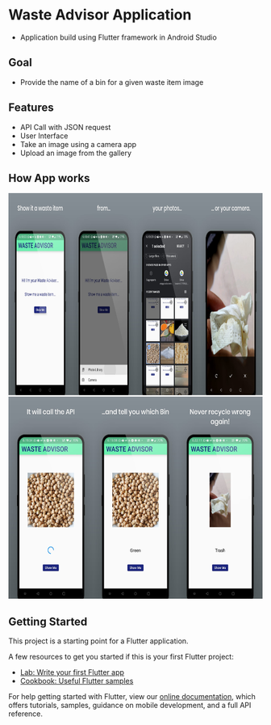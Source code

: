 # Waste Advisor Application
- Application build using Flutter framework in Android Studio

## Goal
- Provide the name of a bin for a given waste item image

## Features 
- API Call with JSON request
- User Interface
- Take an image using a camera app
- Upload an image from the gallery

## How App works
<img src="https://github.com/vir007/Waste-advisor-application/blob/master/Screenshot/1.png" height="400" width="auto" alt="Home Screen of App" />

<img src="https://github.com/vir007/Waste-advisor-application/blob/master/Screenshot/2.png" height="400" width="auto" alt="Home Screen of App" />


## Getting Started

This project is a starting point for a Flutter application.

A few resources to get you started if this is your first Flutter project:

- [Lab: Write your first Flutter app](https://flutter.dev/docs/get-started/codelab)
- [Cookbook: Useful Flutter samples](https://flutter.dev/docs/cookbook)

For help getting started with Flutter, view our
[online documentation](https://flutter.dev/docs), which offers tutorials,
samples, guidance on mobile development, and a full API reference.
